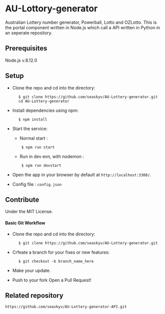 # AU-Lottory-generator
Australian Lottery number generator, Powerball, Lotto and OZLotto.
This is the portal component written in Node.js which call a API written in Python in an seperate repository.

## Prerequisites
Node.js v.8.12.0

## Setup

- Clone the repo and cd into the directory:

```
      $ git clone https://github.com/seaskyv/AU-Lottery-generator.git
      cd AU-Lottery-generator
```
- Install dependencies using npm:

```
      $ npm install
```
- Start the service:
  - Normal start :
  ```
      $ npm run start
  
  ```
  - Run in dev evn, with nodemon :

  ```  
      $ npm run devstart
  ```
- Open the app in your browser by default at `http://localhost:3300/`.
- Config file : `config.json`

## Contribute
Under the MIT License. 

#### Basic Git Workflow

- Clone the repo and cd into the directory:

```
      $ git clone https://github.com/seaskyv/AU-Lottery-generator.git
```

- Crfeate a branch for your fixes or new features:

```
      $ git checkout -b branch_name_here
```

- Make your update.

- Push to your fork Open a Pull Request!

## Related repository
```https://github.com/seaskyv/AU-Lottery-generator-API.git```
